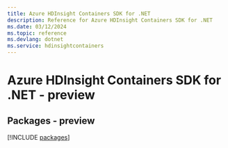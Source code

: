 ```yaml
---
title: Azure HDInsight Containers SDK for .NET
description: Reference for Azure HDInsight Containers SDK for .NET
ms.date: 03/12/2024
ms.topic: reference
ms.devlang: dotnet
ms.service: hdinsightcontainers
---
```

# Azure HDInsight Containers SDK for .NET - preview
## Packages - preview
[!INCLUDE [packages](hdinsight-containers-index.md)]